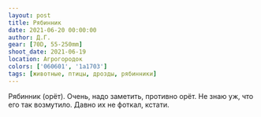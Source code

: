 ```yaml
---
layout: post
title: Рябинник
date: 2021-06-20 00:00:00
author: Д.Г.
gear: [70D, 55-250mm]
shoot_date: 2021-06-19
location: Агрогородок
colors: ['060601', '1a1703']
tags: [животные, птицы, дрозды, рябинники]
---
```

Рябинник (орёт). Очень, надо заметить, противно орёт. Не знаю уж, что его так возмутило. Давно их не фоткал, кстати.
